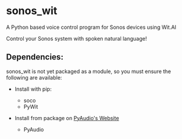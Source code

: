 sonos_wit
=========

A Python based voice control program for Sonos devices using Wit.AI

Control your Sonos system with spoken natural language!

Dependencies:
-------------

sonos_wit is not yet packaged as a module, so you must ensure the following are available:

- Install with pip:
  - soco
  - PyWit

- Install from package on [PyAudio's Website](http://people.csail.mit.edu/hubert/pyaudio/)
  - PyAudio
